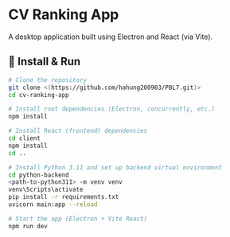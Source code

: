 # CV Ranking App

A desktop application built using Electron and React (via Vite).

## 🚀 Install & Run

```bash
# Clone the repository
git clone <(https://github.com/hahung200903/PBL7.git)>
cd cv-ranking-app

# Install root dependencies (Electron, concurrently, etc.)
npm install

# Install React (frontend) dependencies
cd client
npm install
cd ..

# Install Python 3.11 and set up backend virtual environment
cd python-backend
<path-to-python311> -m venv venv
venv\Scripts\activate
pip install -r requirements.txt
uvicorn main:app --reload

# Start the app (Electron + Vite React)
npm run dev
```
